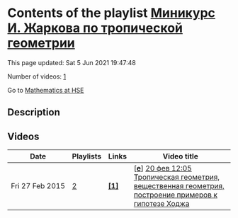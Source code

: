 # Contents of the playlist [Миникурс И. Жаркова по тропической геометрии](https://www.youtube.com/playlist?list=PLq3E5oubNNoD1nPgskj2461mqaRG6yKo0)

This page updated: Sat 5 Jun 2021 19:47:48

Number of videos: [1](#videos)

Go to [Mathematics at HSE](../README.md)

## Description



## Videos

|Date|Playlists|Links|Video title|
|---|---|---|---|
| Fri&nbsp;27&nbsp;Feb&nbsp;2015 | [2](../playlists/2 "Миникурс И. Жаркова по тропической геометрии") | [**[1]**](http://www.youtube.com/editor) | [[**e**](https://studio.youtube.com/video/5VWGhLnI2us/edit "Edit")] [20 фев 12:05 Тропическая геометрия, вещественная геометрия, построение примеров к гипотезе Ходжа](https://www.youtube.com/watch?v=5VWGhLnI2us&list=PLq3E5oubNNoD1nPgskj2461mqaRG6yKo0 "Это видео создано с помощью видеоредактора YouTube (http://www.youtube.com/editor)") |

